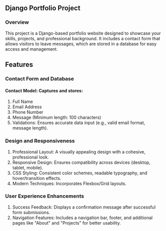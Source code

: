 ## Django Portfolio Project
### Overview

This project is a Django-based portfolio website designed to showcase your skills, projects,
and professional background. It includes a contact form that allows visitors to leave
messages, which are stored in a database for easy access and management.

## Features
### Contact Form and Database
#### Contact Model: Captures and stores:
1. Full Name
2. Email Address
3. Phone Number
4. Message (Minimum length: 100 characters)
5. Validations: Ensures accurate data input (e.g., valid email format, message length).

### Design and Responsiveness
1. Professional Layout: A visually appealing design with a cohesive, professional look.
2. Responsive Design: Ensures compatibility across devices (desktop, tablet, mobile).
3. CSS Styling: Consistent color schemes, readable typography, and hover/transition effects.
4. Modern Techniques: Incorporates Flexbox/Grid layouts.

### User Experience Enhancements
1. Success Feedback: Displays a confirmation message after successful form submissions.
2. Navigation Features: Includes a navigation bar, footer, and additional pages like "About" and "Projects" for better usability.
